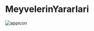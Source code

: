 # MeyvelerinYararlari
![appicon](https://user-images.githubusercontent.com/60935995/105430468-a2a2df00-5c64-11eb-8375-987322d0f94f.png)
